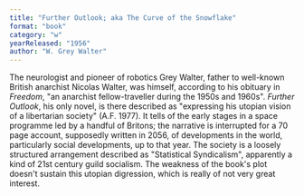 ```yaml
---
title: "Further Outlook; aka The Curve of the Snowflake"
format: "book"
category: "w"
yearReleased: "1956"
author: "W. Grey Walter"
---
```

The neurologist and pioneer of robotics Grey Walter, father to well-known British anarchist Nicolas Walter, was himself, according to his obituary in _Freedom_, "an anarchist fellow-traveller during the 1950s and 1960s". _Further Outlook_, his only novel, is there described as "expressing his utopian vision of a libertarian society" (A.F. 1977). It tells of the early stages in a space programme led by a handful of Britons; the narrative is interrupted for a 70 page account, supposedly written in 2056, of developments in the world, particularly social developments, up to that year. The society is a loosely structured arrangement described as "Statistical Syndicalism", apparently a kind of 21st century guild socialism. The weakness of the book's plot doesn't sustain this utopian digression, which is really of not very great interest.
 
